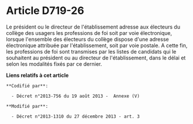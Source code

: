 # Article D719-26

Le président    ou le directeur de l'établissement adresse aux électeurs du collège des usagers les professions de foi soit
par voie électronique, lorsque l'ensemble des électeurs du collège dispose d'une adresse électronique attribuée par
l'établissement, soit par voie postale. A cette fin, les professions de foi sont transmises par les listes de candidats qui
le souhaitent au président    ou au directeur de l'établissement, dans le délai et selon les modalités fixés par ce dernier.

**Liens relatifs à cet article**

	**Codifié par**:

	  - Décret n°2013-756 du 19 août 2013 -  Annexe (V)

	**Modifié par**:

	  - Décret n°2013-1310 du 27 décembre 2013 - art. 3
